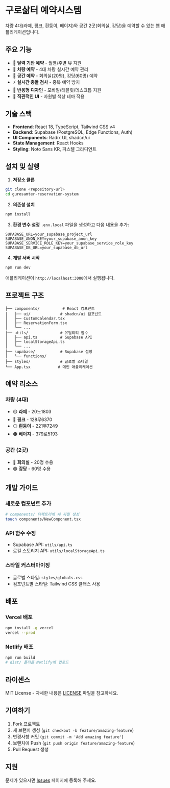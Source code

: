 # 구로삶터 예약시스템

차량 4대(라떼, 핑크, 흰둥이, 베이지)와 공간 2곳(회의실, 강당)을 예약할 수 있는 웹 애플리케이션입니다.

## 주요 기능

- 📅 **달력 기반 예약** - 월별/주별 뷰 지원
- 🚗 **차량 예약** - 4대 차량 실시간 예약 관리
- 🏢 **공간 예약** - 회의실(20명), 강당(60명) 예약
- ⚡ **실시간 충돌 검사** - 중복 예약 방지
- 📱 **반응형 디자인** - 모바일/태블릿/데스크톱 지원
- 🎨 **직관적인 UI** - 자원별 색상 테마 적용

## 기술 스택

- **Frontend**: React 18, TypeScript, Tailwind CSS v4
- **Backend**: Supabase (PostgreSQL, Edge Functions, Auth)
- **UI Components**: Radix UI, shadcn/ui
- **State Management**: React Hooks
- **Styling**: Noto Sans KR, 파스텔 그라디언트

## 설치 및 실행

1. **저장소 클론**
```bash
git clone <repository-url>
cd gurosamter-reservation-system
```

2. **의존성 설치**
```bash
npm install
```

3. **환경 변수 설정**
`.env.local` 파일을 생성하고 다음 내용을 추가:
```env
SUPABASE_URL=your_supabase_project_url
SUPABASE_ANON_KEY=your_supabase_anon_key
SUPABASE_SERVICE_ROLE_KEY=your_supabase_service_role_key
SUPABASE_DB_URL=your_supabase_db_url
```

4. **개발 서버 시작**
```bash
npm run dev
```

애플리케이션이 `http://localhost:3000`에서 실행됩니다.

## 프로젝트 구조

```
├── components/          # React 컴포넌트
│   ├── ui/             # shadcn/ui 컴포넌트
│   ├── CustomCalendar.tsx
│   ├── ReservationForm.tsx
│   └── ...
├── utils/              # 유틸리티 함수
│   ├── api.ts          # Supabase API
│   ├── localStorageApi.ts
│   └── ...
├── supabase/           # Supabase 설정
│   └── functions/
├── styles/             # 글로벌 스타일
└── App.tsx            # 메인 애플리케이션
```

## 예약 리소스

### 차량 (4대)
- 🟡 **라떼** - 20노1803
- 🩷 **핑크** - 128무6370  
- ⚪ **흰둥이** - 221무7249
- 🟤 **베이지** - 379로5193

### 공간 (2곳)
- 🔵 **회의실** - 20명 수용
- 🟢 **강당** - 60명 수용

## 개발 가이드

### 새로운 컴포넌트 추가
```bash
# components/ 디렉토리에 새 파일 생성
touch components/NewComponent.tsx
```

### API 함수 수정
- Supabase API: `utils/api.ts`
- 로컬 스토리지 API: `utils/localStorageApi.ts`

### 스타일 커스터마이징
- 글로벌 스타일: `styles/globals.css`
- 컴포넌트별 스타일: Tailwind CSS 클래스 사용

## 배포

### Vercel 배포
```bash
npm install -g vercel
vercel --prod
```

### Netlify 배포
```bash
npm run build
# dist/ 폴더를 Netlify에 업로드
```

## 라이센스

MIT License - 자세한 내용은 [LICENSE](LICENSE) 파일을 참고하세요.

## 기여하기

1. Fork 프로젝트
2. 새 브랜치 생성 (`git checkout -b feature/amazing-feature`)
3. 변경사항 커밋 (`git commit -m 'Add amazing feature'`)
4. 브랜치에 Push (`git push origin feature/amazing-feature`)
5. Pull Request 생성

## 지원

문제가 있으시면 [Issues](../../issues) 페이지에 등록해 주세요.
